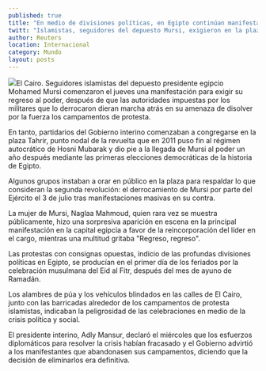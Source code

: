 ```yaml
---
published: true
title: "En medio de divisiones políticas, en Egipto continúan manifestaciones"
twitt: "Islamistas, seguidores del depuesto Mursi, exigieron en la plaza Tahrir su regreso; mientras que otros instaron a orar para respaldar la salida del ex mandatario."
author: Reuters
location: Internacional
category: Mundo
layout: posts
---
```


![](http://i.imgur.com/iPTDX6bm.jpg)El Cairo. Seguidores islamistas del depuesto presidente egipcio Mohamed Mursi comenzaron el jueves una manifestación para exigir su regreso al poder, después de que las autoridades impuestas por los militares que lo derrocaron dieran marcha atrás en su amenaza de disolver por la fuerza los campamentos de protesta.

En tanto, partidarios del Gobierno interino comenzaban a congregarse en la plaza Tahrir, punto nodal de la revuelta que en 2011 puso fin al régimen autocrático de Hosni Mubarak y dio pie a la llegada de Mursi al poder un año después mediante las primeras elecciones democráticas de la historia de Egipto.

Algunos grupos instaban a orar en público en la plaza para respaldar lo que consideran la segunda revolución: el derrocamiento de Mursi por parte del Ejército el 3 de julio tras manifestaciones masivas en su contra.

La mujer de Mursi, Naglaa Mahmoud, quien rara vez se muestra públicamente, hizo una sorpresiva aparición en escena en la principal manifestación en la capital egipcia a favor de la reincorporación del líder en el cargo, mientras una multitud gritaba "Regreso, regreso".

Las protestas con consignas opuestas, indicio de las profundas divisiones políticas en Egipto, se producían en el primer día de los feriados por la celebración musulmana del Eid al Fitr, después del mes de ayuno de Ramadán.

Los alambres de púa y los vehículos blindados en las calles de El Cairo, junto con las barricadas alrededor de los campamentos de protesta islamistas, indicaban la peligrosidad de las celebraciones en medio de la crisis política y social.

El presidente interino, Adly Mansur, declaró el miércoles que los esfuerzos diplomáticos para resolver la crisis habían fracasado y el Gobierno advirtió a los manifestantes que abandonasen sus campamentos, diciendo que la decisión de eliminarlos era definitiva.
